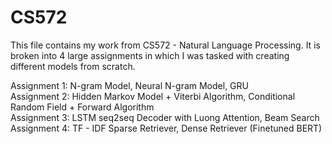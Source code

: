 # CS572
This file contains my work from CS572 - Natural Language Processing. It is broken into 4 large assignments in which I was tasked with creating different models from scratch. 

Assignment 1: N-gram Model, Neural N-gram Model, GRU <br />
Assignment 2: Hidden Markov Model + Viterbi Algorithm, Conditional Random Field + Forward Algorithm <br />
Assignment 3: LSTM seq2seq Decoder with Luong Attention, Beam Search <br />
Assignment 4: TF - IDF Sparse Retriever, Dense Retriever (Finetuned BERT) <br />
